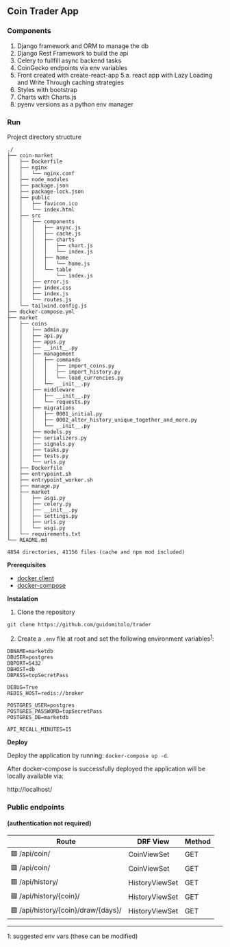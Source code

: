 ## Coin Trader App

### Components

1. Django framework and ORM to manage the db
2. Django Rest Framework to build the api
3. Celery to fullfill async backend tasks
4. CoinGecko endpoints via env variables
5. Front created with create-react-app
5.a. react app with Lazy Loading and Write Through caching strategies
6. Styles with bootstrap
7. Charts with Charts.js
8. pyenv versions as a python env manager

### Run

Project directory structure

```
./
├── coin-market
│   ├── Dockerfile
│   ├── nginx
│   │   └── nginx.conf
│   ├── node_modules
│   ├── package.json
│   ├── package-lock.json
│   ├── public
│   │   ├── favicon.ico
│   │   └── index.html
│   ├── src
│   │   ├── components
│   │   │   ├── async.js
│   │   │   ├── cache.js
│   │   │   ├── charts
│   │   │   │   ├── chart.js
│   │   │   │   └── index.js
│   │   │   ├── home
│   │   │   │   └── home.js
│   │   │   └── table
│   │   │       └── index.js
│   │   ├── error.js
│   │   ├── index.css
│   │   ├── index.js
│   │   └── routes.js
│   └── tailwind.config.js
├── docker-compose.yml
├── market
│   ├── coins
│   │   ├── admin.py
│   │   ├── api.py
│   │   ├── apps.py
│   │   ├── __init__.py
│   │   ├── management
│   │   │   ├── commands
│   │   │   │   ├── import_coins.py
│   │   │   │   ├── import_history.py
│   │   │   │   └── load_currencies.py
│   │   │   └── __init__.py
│   │   ├── middleware
│   │   │   ├── __init__.py
│   │   │   └── requests.py
│   │   ├── migrations
│   │   │   ├── 0001_initial.py
│   │   │   ├── 0002_alter_history_unique_together_and_more.py
│   │   │   └── __init__.py
│   │   ├── models.py
│   │   ├── serializers.py
│   │   ├── signals.py
│   │   ├── tasks.py
│   │   ├── tests.py
│   │   └── urls.py
│   ├── Dockerfile
│   ├── entrypoint.sh
│   ├── entrypoint_worker.sh
│   ├── manage.py
│   ├── market
│   │   ├── asgi.py
│   │   ├── celery.py
│   │   ├── __init__.py
│   │   ├── settings.py
│   │   ├── urls.py
│   │   └── wsgi.py
│   └── requirements.txt
└── README.md

4854 directories, 41156 files (cache and npm mod included)
```

**Prerequisites**

- [docker client](https://docs.docker.com/get-docker/)
- [docker-compose](https://docs.docker.com/compose/install/)

**Instalation**

1. Clone the repository

`git clone https://github.com/guidomitolo/trader`

2. Create a `.env` file at root and set the following environment variables<sup>[1](#detail)</sup>:

```
DBNAME=marketdb
DBUSER=postgres
DBPORT=5432
DBHOST=db
DBPASS=topSecretPass

DEBUG=True
REDIS_HOST=redis://broker

POSTGRES_USER=postgres
POSTGRES_PASSWORD=topSecretPass
POSTGRES_DB=marketdb

API_RECALL_MINUTES=15
```

**Deploy**

Deploy the application by running: `docker-compose up -d`.

After docker-compose is successfully deployed the application will be locally available via:

http://localhost/


### Public endpoints
#### (authentication not required)

|Route|DRF View|Method|
|-|-|-|
| 🟩 /api/coin/ | CoinViewSet | GET |
| 🟩 /api/coin/ | CoinViewSet | GET |
| 🟩 /api/history/ | HistoryViewSet | GET |
| 🟩 /api/history/{coin}/ | HistoryViewSet | GET |
| 🟩 /api/history/{coin}/draw/{days}/ | HistoryViewSet | GET |

----

<a name="detail">1</a>: suggested env vars (these can be modified)
